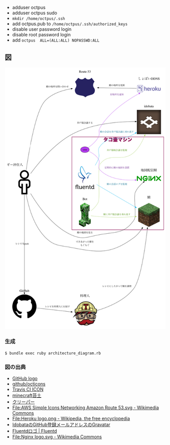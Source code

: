 - adduser octpus
- adduser octpus sudo
- `mkdir /home/octpus/.ssh`
- add octpus.pub to `/home/octpus/.ssh/authorized_keys`
- disable user password login
- disable root password login
- add `octpus  ALL=(ALL:ALL) NOPASSWD:ALL`

## 図

![構成図](doc/architecture_diagram.png)

### 生成

    $ bundle exec ruby architecture_diagram.rb

### 図の出典
- [GitHub logo](https://github.com/logos)
- [github/octicons](https://github.com/github/octicons)
- [Travis CI ICON](https://github.com/travis-ci/travis-web)
- [minecraft苔土](http://minecraft.gamepedia.com/File:Grass.png?version=cc7486e734b2f998b826fbdfe5e1396c)
- [クリーパー](http://minecraft.gamepedia.com/File:Creeper.png?version=a2a546a1c2cde96b336376ec898a0597)
- [File:AWS Simple Icons Networking Amazon Route 53.svg - Wikimedia Commons](http://commons.wikimedia.org/wiki/File:AWS_Simple_Icons_Networking_Amazon_Route_53.svg?uselang=ja)
- [File:Heroku logo.png - Wikipedia, the free encyclopedia](http://en.wikipedia.org/wiki/File:Heroku_logo.png)
- [IdobataのGitHub登録メールアドレスのGravatar](https://github.com/idobata)
- [Fluentdロゴ | Fluentd](http://docs.fluentd.org/ja/articles/logo)
- [File:Nginx logo.svg - Wikimedia Commons](http://commons.wikimedia.org/wiki/File:Nginx_logo.svg)
